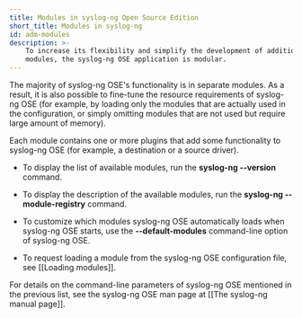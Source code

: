 ```yaml
---
title: Modules in syslog-ng Open Source Edition
short_title: Modules in syslog-ng
id: adm-modules
description: >-
    To increase its flexibility and simplify the development of additional
    modules, the syslog-ng OSE application is modular.
---
```


The majority of syslog-ng OSE's functionality is in separate modules.
As a result, it is also possible to fine-tune the resource requirements
of syslog-ng OSE (for example, by loading only the modules that are actually
used in the configuration, or simply omitting modules that are not used but require
large amount of memory).

Each module contains one or more plugins that add some functionality to
syslog-ng OSE (for example, a destination or a source driver).

- To display the list of available modules, run the **syslog-ng --version** command.

- To display the description of the available modules, run the
    **syslog-ng --module-registry** command.

- To customize which modules syslog-ng OSE automatically loads when
    syslog-ng OSE starts, use the **--default-modules** command-line
    option of syslog-ng OSE.

- To request loading a module from the syslog-ng OSE configuration
    file, see [[Loading modules]].  

For details on the command-line parameters of syslog-ng OSE mentioned in
the previous list, see the syslog-ng OSE man page at
[[The syslog-ng manual page]].

